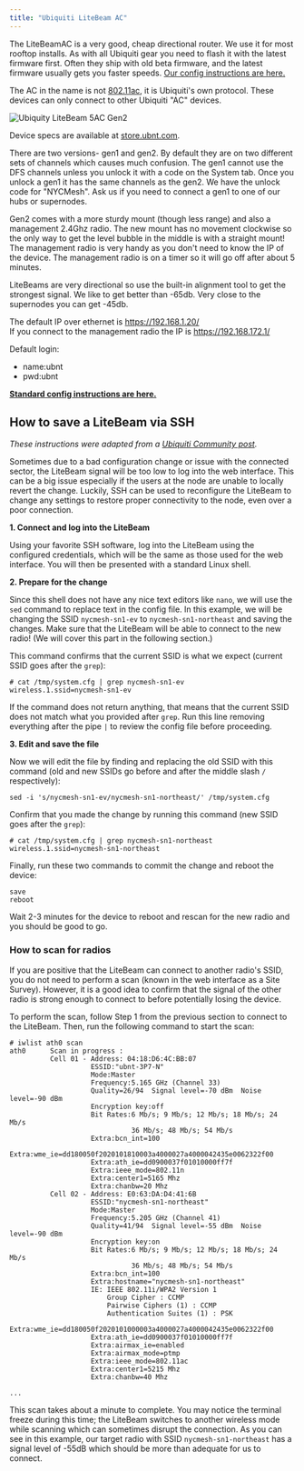 ```yaml
---
title: "Ubiquiti LiteBeam AC"
---
```

The LiteBeamAC is a very good, cheap directional router. We use it for most rooftop installs. As with all Ubiquiti gear you need to flash it with the latest firmware first. Often they ship with old beta firmware, and the latest firmware usually gets you faster speeds. [Our config instructions are here.](../../hardware/config/#lbe-client)


The AC in the name is not [802.11ac](https://en.wikipedia.org/wiki/IEEE_802.11), it is Ubiquiti's own protocol. These devices can only connect to other Ubiquiti "AC" devices.

![Ubiquity LiteBeam 5AC Gen2](/img/hardware/ubiquity_litebeam5acgen2.png)

Device specs are available at [store.ubnt.com](https://store.ubnt.com/collections/all/products/litebeam-5ac-gen2).

There are two versions- gen1 and gen2. By default they are on two different sets of channels which causes much confusion. The gen1 cannot use the DFS channels unless you unlock it with a code on the System tab. Once you unlock a gen1 it has the same channels as the gen2. We have the unlock code for "NYCMesh". Ask us if you need to connect a gen1 to one of our hubs or supernodes.

Gen2 comes with a more sturdy mount (though less range) and also a management 2.4Ghz radio. The new mount has no movement clockwise so the only way to get the level bubble in the middle is with a straight mount! The management radio is very handy as you don't need to know the IP of the device. The management radio is on a timer so it will go off after about 5 minutes. 

LiteBeams are very directional so use the built-in alignment tool to get the strongest signal. We like to get better than -65db. Very close to the supernodes you can get -45db.

The default IP over ethernet is https://192.168.1.20/   
If you connect to the management radio the IP is https://192.168.172.1/  

Default login:  
* name:ubnt  
* pwd:ubnt  

**[Standard config instructions are here.](../../hardware/config/#lbe-client)**

## How to save a LiteBeam via SSH

*These instructions were adapted from a [Ubiquiti Community post](https://community.ui.com/questions/SOLUTION-Changing-SSID-over-SSH/aec9c94d-1810-4cce-9e92-1f8ec30b7ce9).*

Sometimes due to a bad configuration change or issue with the connected sector, the LiteBeam signal will be too low to log into the web interface. This can be a big issue especially if the users at the node are unable to locally revert the change. Luckily, SSH can be used to reconfigure the LiteBeam to change any settings to restore proper connectivity to the node, even over a poor connection.

**1. Connect and log into the LiteBeam**

Using your favorite SSH software, log into the LiteBeam using the configured credentials, which will be the same as those used for the web interface. You will then be presented with a standard Linux shell.

**2. Prepare for the change**

Since this shell does not have any nice text editors like `nano`, we will use the `sed` command to replace text in the config file. In this example, we will be changing the SSID `nycmesh-sn1-ev` to `nycmesh-sn1-northeast` and saving the changes. Make sure that the LiteBeam will be able to connect to the new radio! (We will cover this part in the following section.)

This command confirms that the current SSID is what we expect (current SSID goes after the `grep`):
```
# cat /tmp/system.cfg | grep nycmesh-sn1-ev
wireless.1.ssid=nycmesh-sn1-ev
```
If the command does not return anything, that means that the current SSID does not match what you provided after `grep`. Run this line removing everything after the pipe `|` to review the config file before proceeding.

**3. Edit and save the file**

Now we will edit the file by finding and replacing the old SSID with this command (old and new SSIDs go before and after the middle slash `/` respectively):
```
sed -i 's/nycmesh-sn1-ev/nycmesh-sn1-northeast/' /tmp/system.cfg
```

Confirm that you made the change by running this command (new SSID goes after the `grep`):
```
# cat /tmp/system.cfg | grep nycmesh-sn1-northeast
wireless.1.ssid=nycmesh-sn1-northeast
```

Finally, run these two commands to commit the change and reboot the device:
```
save
reboot
```

Wait 2-3 minutes for the device to reboot and rescan for the new radio and you should be good to go.

### How to scan for radios

If you are positive that the LiteBeam can connect to another radio's SSID, you do not need to perform a scan (known in the web interface as a Site Survey). However, it is a good idea to confirm that the signal of the other radio is strong enough to connect to before potentially losing the device.

To perform the scan, follow Step 1 from the previous section to connect to the LiteBeam. Then, run the following command to start the scan:
```
# iwlist ath0 scan
ath0      Scan in progress :
          Cell 01 - Address: 04:18:D6:4C:BB:07
                    ESSID:"ubnt-3P7-N"
                    Mode:Master
                    Frequency:5.165 GHz (Channel 33)
                    Quality=26/94  Signal level=-70 dBm  Noise level=-90 dBm
                    Encryption key:off
                    Bit Rates:6 Mb/s; 9 Mb/s; 12 Mb/s; 18 Mb/s; 24 Mb/s
                              36 Mb/s; 48 Mb/s; 54 Mb/s
                    Extra:bcn_int=100
                    Extra:wme_ie=dd180050f2020101810003a4000027a4000042435e0062322f00
                    Extra:ath_ie=dd0900037f01010000ff7f
                    Extra:ieee_mode=802.11n
                    Extra:center1=5165 Mhz
                    Extra:chanbw=20 Mhz
          Cell 02 - Address: E0:63:DA:D4:41:6B
                    ESSID:"nycmesh-sn1-northeast"
                    Mode:Master
                    Frequency:5.205 GHz (Channel 41)
                    Quality=41/94  Signal level=-55 dBm  Noise level=-90 dBm
                    Encryption key:on
                    Bit Rates:6 Mb/s; 9 Mb/s; 12 Mb/s; 18 Mb/s; 24 Mb/s
                              36 Mb/s; 48 Mb/s; 54 Mb/s
                    Extra:bcn_int=100
                    Extra:hostname="nycmesh-sn1-northeast"
                    IE: IEEE 802.11i/WPA2 Version 1
                        Group Cipher : CCMP
                        Pairwise Ciphers (1) : CCMP
                        Authentication Suites (1) : PSK
                    Extra:wme_ie=dd180050f2020101000003a4000027a4000042435e0062322f00
                    Extra:ath_ie=dd0900037f01010000ff7f
                    Extra:airmax_ie=enabled
                    Extra:airmax_mode=ptmp
                    Extra:ieee_mode=802.11ac
                    Extra:center1=5215 Mhz
                    Extra:chanbw=40 Mhz

...
```
This scan takes about a minute to complete. You may notice the terminal freeze during this time; the LiteBeam switches to another wireless mode while scanning which can sometimes disrupt the connection. As you can see in this example, our target radio with SSID `nycmesh-sn1-northeast` has a signal level of -55dB which should be more than adequate for us to connect.